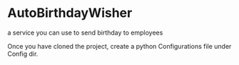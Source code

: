 # AutoBirthdayWisher

a service you can use to send birthday to employees


Once you have cloned the project, create a python Configurations file under Config dir.

